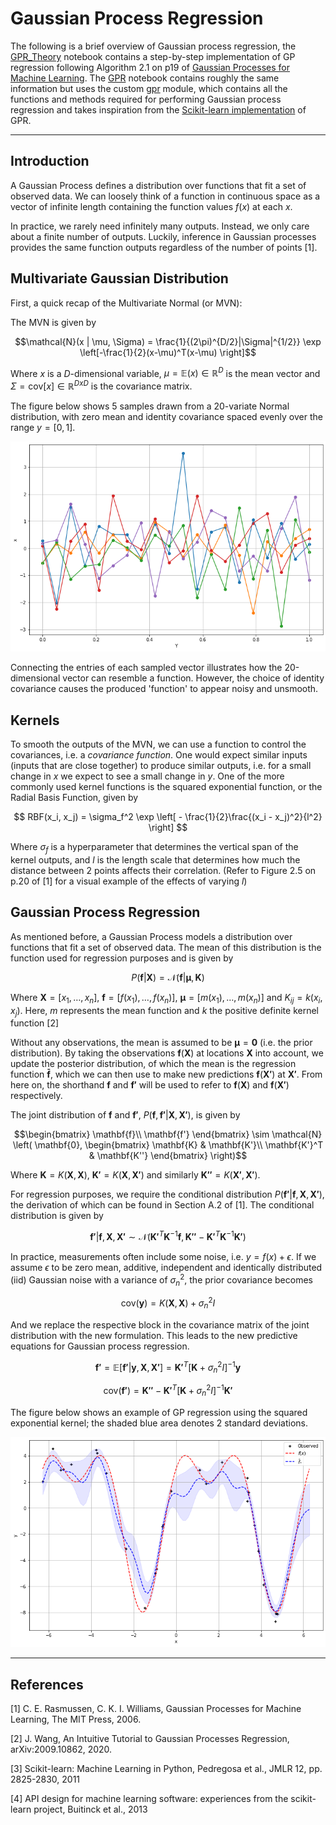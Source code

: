 # Gaussian Process Regression

The following is a brief overview of Gaussian process regression, the [GPR_Theory](GPR_Theory.ipynb) notebook contains a step-by-step implementation of GP regression following Algorithm 2.1 on p19 of [Gaussian Processes for Machine Learning](https://gaussianprocess.org/gpml/). The [GPR](GPR.ipynb) notebook contains roughly the same information but uses the custom [gpr](gpr/gpr.py) module, which contains all the functions and methods required for performing Gaussian process regression and takes inspiration from the [Scikit-learn implementation](https://scikit-learn.org/stable/modules/generated/sklearn.gaussian_process.GaussianProcessRegressor.html) of GPR.

---

## Introduction

A Gaussian Process defines a distribution over functions that fit a set of observed data. We can loosely think of a function in continuous space as a vector of infinite length containing the function values $f(x)$ at each $x$.

In practice, we rarely need infinitely many outputs. Instead, we only care about a finite number of outputs. Luckily, inference in Gaussian processes provides the same function outputs regardless of the number of points [1].


## Multivariate Gaussian Distribution
First, a quick recap of the Multivariate Normal (or MVN):

The MVN is given by

$$\mathcal{N}(x | \mu, \Sigma) = \frac{1}{(2\pi)^{D/2}|\Sigma|^{1/2}} \exp \left[-\frac{1}{2}(x-\mu)^T(x-\mu) \right]$$

Where $x$ is a $D$-dimensional variable, $\mu = \mathbb{E}(x) \in \mathbb{R}^D$ is the mean vector and $\Sigma = \text{cov}[x] \in \mathbb{R}^{DxD}$ is the covariance matrix.

The figure below shows 5 samples drawn from a 20-variate Normal distribution, with zero mean and identity covariance spaced evenly over the range $y=[0, 1]$.

<p align="center">
  <img src="figures/20VN.png" alt="20VN Samples"/>
</p>

Connecting the entries of each sampled vector illustrates how the 20-dimensional vector can resemble a function. However, the choice of identity covariance causes the produced 'function' to appear noisy and unsmooth.

## Kernels

To smooth the outputs of the MVN, we can use a function to control the covariances, i.e. a _covariance function_. One would expect similar inputs (inputs that are close together) to produce similar outputs, i.e. for a small change in $x$ we expect to see a small change in $y$. One of the more commonly used kernel functions is the squared exponential function, or the Radial Basis Function, given by

$$ RBF(x_i, x_j) = \sigma_f^2 \exp \left[ - \frac{1}{2}\frac{(x_i - x_j)^2}{l^2} \right] $$

Where $\sigma_f$ is a hyperparameter that determines the vertical span of the kernel outputs, and $l$ is the length scale that determines how much the distance between 2 points affects their correlation. (Refer to Figure 2.5 on p.20 of [1] for a visual example of the effects of varying $l$)

## Gaussian Process Regression

As mentioned before, a Gaussian Process models a distribution over functions that fit a set of observed data. The mean of this distribution is the function used for regression purposes and is given by

$$ P(\mathbf{f}|\mathbf{X}) = \mathcal{N}(\mathbf{f}| \mathbf{\mu}, \mathbf{K})$$

Where $\mathbf{X} = [x_1, \dots, x_n ]$, $\mathbf{f}=[f(x_1),\dots, f(x_n)]$, $\mathbf{\mu} = [m(x_1), \dots, m(x_n)]$ and $K_{ij} = k(x_i, x_j)$. Here, $m$ represents the mean function and $k$ the positive definite kernel function [2]

Without any observations, the mean is assumed to be $\mathbf{\mu} = \mathbf{0}$ (i.e. the prior distribution). By taking the observations $\mathbf{f}(\mathbf{X})$ at locations $\mathbf{X}$ into account, we update the posterior distribution, of which the mean is the regression function $\mathbf{\bar{f}}$, which we can then use to make new predictions $\mathbf{f}(\mathbf{X'})$ at $\mathbf{X'}$. From here on, the shorthand $\mathbf{f}$ and $\mathbf{f'}$ will be used to refer to $\mathbf{f}(\mathbf{X})$ and $\mathbf{f}(\mathbf{X'})$ respectively.

The joint distribution of $\mathbf{f}$ and $\mathbf{f'}$, $P(\mathbf{f}, \mathbf{f'}| \mathbf{X}, \mathbf{X'})$, is given by

$$\begin{bmatrix}
\mathbf{f}\\
\mathbf{f'}
\end{bmatrix}  \sim \mathcal{N} \left( \mathbf{0},
\begin{bmatrix}
\mathbf{K} & \mathbf{K'}\\
\mathbf{K'}^T & \mathbf{K''}
\end{bmatrix} 
\right)$$

Where $\mathbf{K} = K(\mathbf{X}, \mathbf{X})$, $\mathbf{K'} = K(\mathbf{X}, \mathbf{X'})$ and similarly $\mathbf{K''} = K(\mathbf{X'}, \mathbf{X'})$.

For regression purposes, we require the conditional distribution $P(\mathbf{f'}| \mathbf{f}, \mathbf{X}, \mathbf{X'})$, the derivation of which can be found in Section A.2 of [1]. The conditional distribution is given by

$$
\mathbf{f'}| \mathbf{f}, \mathbf{X}, \mathbf{X'}  \sim \mathcal{N}\left(\mathbf{K'}^T \mathbf{K}^{-1} \mathbf{f}, \mathbf{K''} - \mathbf{K'}^T \mathbf{K}^{-1} \mathbf{K'}\right)
$$

In practice, measurements often include some noise, i.e. $y = f(x) + \epsilon$. If we assume $\epsilon$ to be zero mean, additive, independent and identically distributed (iid) Gaussian noise with a variance of $\sigma_n^2$, the prior covariance becomes

$$\text{cov}(\mathbf{y}) = K(\mathbf{X}, \mathbf{X}) + \sigma_n^2 I$$

And we replace the respective block in the covariance matrix of the joint distribution with the new formulation. This leads to the new predictive equations for Gaussian process regression.

$$
\mathbf{f'} = \mathbb{E}[\mathbf{f'} | \mathbf{y}, \mathbf{X}, \mathbf{X'}] = \mathbf{K'}^T [\mathbf{K} + \sigma_n^2 I]^{-1} \mathbf{y}
$$


$$
\text{cov}(\mathbf{f'}) = \mathbf{K''} - \mathbf{K'}^T [\mathbf{K} + \sigma_n^2 I]^{-1} \mathbf{K'}
$$

The figure below shows an example of GP regression using the squared exponential kernel; the shaded blue area denotes 2 standard deviations.

<p align="center">
  <img src="figures/gpr.png" alt="GP regression example"/>
</p>

---

## References

[1]  C. E. Rasmussen, C. K. I. Williams, Gaussian Processes for Machine
Learning, The MIT Press, 2006.

[2]  J. Wang, An Intuitive Tutorial to Gaussian Processes Regression, arXiv:2009.10862, 2020.

[3] Scikit-learn: Machine Learning in Python, Pedregosa et al., JMLR 12, pp. 2825-2830, 2011

[4] API design for machine learning software: experiences from the scikit-learn project, Buitinck et al., 2013
